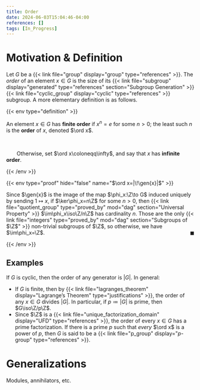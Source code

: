 ```yaml
---
title: Order
date: 2024-06-03T15:04:46-04:00
references: []
tags: [In_Progress]
---
```


# Motivation & Definition

Let $G$ be a {{< link file="group" display="group" type="references" >}}. The *order* of an element $x\in G$ is the size of its {{< link file="subgroup" display="generated" type="references" section="Subgroup Generation" >}} {{< link file="cyclic_group" display="cyclic" type="references" >}} subgroup. A more elementary definition is as follows.

{{< env type="definition" >}}

An element $x\in G$ has **finite order** if $x^n=e$ for some $n>0$; the least such $n$ is the **order** of $x$, denoted $\ord x$.

<br>

&emsp;&emsp;Otherwise, set $\ord x\coloneqq\infty$, and say that $x$ has **infinite order**.

{{< /env >}}

{{< env type="proof" hide="false" name="$\ord x=|\!\gen{x}|$" >}}

Since $\gen{x}$ is the image of the map $\phi_x:\Z\to G$ induced uniquely by sending $1\mapsto x$, if $\ker\phi_x=n\Z$ for some $n>0$, then {{< link file="quotient_group" type="proved_by" mod="dag" section="Universal Property" >}} $\im\phi_x\iso\Z/n\Z$ has cardinality $n$. Those are the only {{< link file="integers" type="proved_by" mod="dag" section="Subgroups of $\Z$" >}} non-trivial subgroups of $\Z$, so otherwise, we have $\im\phi_x=\Z$.<span style="float:right;">$\blacksquare$</span>

{{< /env >}}

<div class="space"></div>

## Examples

If $G$ is cyclic, then the order of any generator is $|G|$. In general:
* If $G$ is finite, then by {{< link file="lagranges_theorem" display="Lagrange’s Theorem" type="justifications" >}}, the order of any $x\in G$ divides $|G|$. In particular, if $p\coloneqq|G|$ is prime, then $G\iso\Z/p\Z$.
* Since $\Z$ is a {{< link file="unique_factorization_domain" display="UFD" type="references" >}}, the order of every $x\in G$ has a prime factorization. If there is a prime $p$ such that *every* $\ord x$ is a power of $p$, then $G$ is said to be a {{< link file="p_group" display="$p$-group" type="references" >}}.

# Generalizations

Modules, annihilators, etc.
